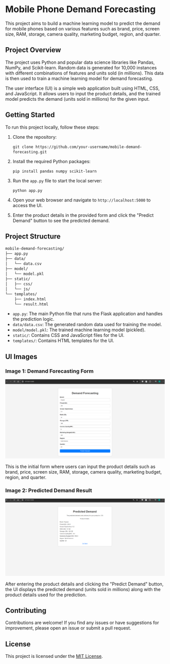 # Mobile Phone Demand Forecasting

This project aims to build a machine learning model to predict the demand for mobile phones based on various features such as brand, price, screen size, RAM, storage, camera quality, marketing budget, region, and quarter.

## Project Overview

The project uses Python and popular data science libraries like Pandas, NumPy, and Scikit-learn. Random data is generated for 10,000 instances with different combinations of features and units sold (in millions). This data is then used to train a machine learning model for demand forecasting.

The user interface (UI) is a simple web application built using HTML, CSS, and JavaScript. It allows users to input the product details, and the trained model predicts the demand (units sold in millions) for the given input.

## Getting Started

To run this project locally, follow these steps:

1. Clone the repository:
   ```
   git clone https://github.com/your-username/mobile-demand-forecasting.git
   ```

2. Install the required Python packages:
   ```
   pip install pandas numpy scikit-learn
   ```

3. Run the `app.py` file to start the local server:
   ```
   python app.py
   ```

4. Open your web browser and navigate to `http://localhost:5000` to access the UI.

5. Enter the product details in the provided form and click the "Predict Demand" button to see the predicted demand.

## Project Structure

```
mobile-demand-forecasting/
├── app.py
├── data/
│   └── data.csv
├── model/
│   └── model.pkl
├── static/
│   ├── css/
│   └── js/
└── templates/
    ├── index.html
    └── result.html
```

- `app.py`: The main Python file that runs the Flask application and handles the prediction logic.
- `data/data.csv`: The generated random data used for training the model.
- `model/model.pkl`: The trained machine learning model (pickled).
- `static/`: Contains CSS and JavaScript files for the UI.
- `templates/`: Contains HTML templates for the UI.

## UI Images

### Image 1: Demand Forecasting Form

![Demand Forecasting Form](demand_forecasting_form.png)

This is the initial form where users can input the product details such as brand, price, screen size, RAM, storage, camera quality, marketing budget, region, and quarter.

### Image 2: Predicted Demand Result

![Predicted Demand Result](predicted_demand_result.png)

After entering the product details and clicking the "Predict Demand" button, the UI displays the predicted demand (units sold in millions) along with the product details used for the prediction.

## Contributing

Contributions are welcome! If you find any issues or have suggestions for improvement, please open an issue or submit a pull request.

## License

This project is licensed under the [MIT License](LICENSE).
